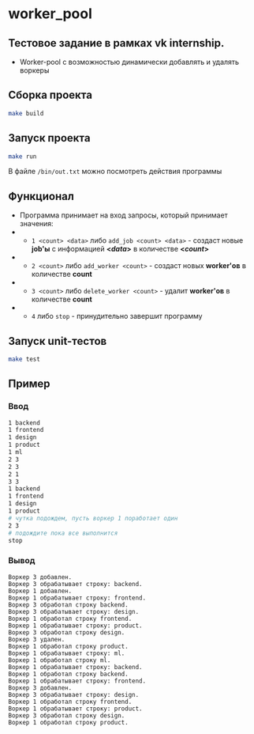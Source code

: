 # worker_pool
## Тестовое задание в рамках vk internship.

- Worker-pool с возможностью динамически добавлять и удалять воркеры

## Cборка проекта

```bash
make build
```

## Запуск проекта

```bash
make run
```
В файле `/bin/out.txt` можно посмотреть действия программы

## Функционал

- Программа принимает на вход запросы, который принимает значения:
- - `1 <count> <data>` либо `add_job <count> <data>` - создаст новые <strong>job'ы</strong> с информацией <strong><_data_></strong> в количестве <strong><_count_></strong>
- - `2 <count>` либо `add_worker <count>` - cоздаст новых <strong>worker'ов</strong> в количестве <strong>count</strong>
- - `3 <count>` либо `delete_worker <count>` - удалит <strong>worker'ов</strong> в количестве <strong>count</strong>
- - `4` либо `stop` - принудительно завершит программу

## Запуск unit-тестов

```bash
make test
```


## Пример

### Ввод

```bash
1 backend
1 frontend
1 design
1 product
1 ml
2 3
2 3
2 1
3 3
1 backend
1 frontend
1 design
1 product
# чутка подождем, пусть воркер 1 поработает один
2 3
# подождите пока все выполнитcя
stop
```

### Вывод
```
Воркер 3 добавлен.
Воркер 3 обрабатывает строку: backend.
Воркер 1 добавлен.
Воркер 1 обрабатывает строку: frontend.
Воркер 3 обработал строку backend.
Воркер 3 обрабатывает строку: design.
Воркер 1 обработал строку frontend.
Воркер 1 обрабатывает строку: product.
Воркер 3 обработал строку design.
Воркер 3 удален.
Воркер 1 обработал строку product.
Воркер 1 обрабатывает строку: ml.
Воркер 1 обработал строку ml.
Воркер 1 обрабатывает строку: backend.
Воркер 1 обработал строку backend.
Воркер 1 обрабатывает строку: frontend.
Воркер 3 добавлен.
Воркер 3 обрабатывает строку: design.
Воркер 1 обработал строку frontend.
Воркер 1 обрабатывает строку: product.
Воркер 3 обработал строку design.
Воркер 1 обработал строку product.

```